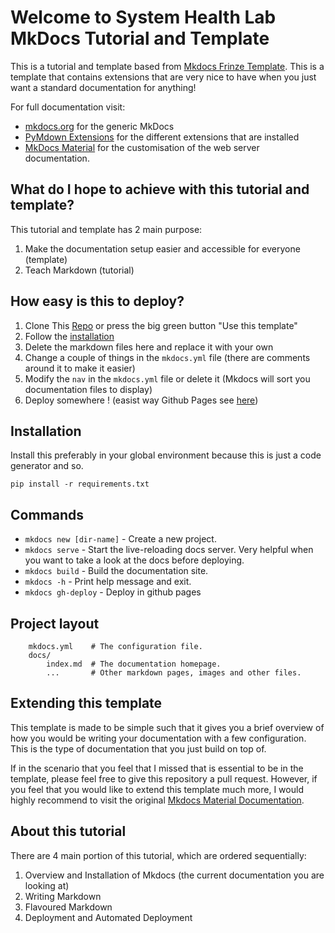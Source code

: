# Welcome to System Health Lab MkDocs Tutorial and Template
This is a tutorial and template based from [Mkdocs Frinze Template](https://github.com/frinzekt/mkdocs-frinze-template). This is a template that contains extensions that are very nice to have when you just want a standard documentation for anything!

For full documentation visit:

- [mkdocs.org](https://www.mkdocs.org) for the generic MkDocs
- [PyMdown Extensions](https://facelessuser.github.io/pymdown-extensions/) for the different extensions that are installed
- [MkDocs Material](https://squidfunk.github.io/mkdocs-material/) for the customisation of the web server documentation.

## What do I hope to achieve with this tutorial and template?
This tutorial and template has 2 main purpose:

1. Make the documentation setup easier and accessible for everyone (template)
2. Teach Markdown (tutorial)

## How easy is this to deploy?

1.  Clone This [Repo](https://github.com/uwasystemhealth/shl-mkdocs-tutorial-and-template) or press the big green button "Use this template"
   1. Follow the [installation](#installation)
2. Delete the markdown files here and replace it with your own
3. Change a couple of things in the `mkdocs.yml` file (there are comments around it to make it easier)
4. Modify the `nav` in the `mkdocs.yml` file or delete it (Mkdocs will sort you documentation files to display)
5. Deploy somewhere ! (easist way Github Pages see [here](#commands))
   

## Installation
Install this preferably in your global environment because this is just a code generator and so.
```
pip install -r requirements.txt
```
## Commands

* `mkdocs new [dir-name]` - Create a new project.
* `mkdocs serve` - Start the live-reloading docs server. Very helpful when you want to take a look at the docs before deploying.
* `mkdocs build` - Build the documentation site.
* `mkdocs -h` - Print help message and exit.
* `mkdocs gh-deploy` - Deploy in github pages

## Project layout
```
    mkdocs.yml    # The configuration file.
    docs/
        index.md  # The documentation homepage.
        ...       # Other markdown pages, images and other files.
```

## Extending this template

This template is made to be simple such that it gives you a brief overview of how you would be writing your documentation with a few configuration. This is the type of documentation that you just build on top of.

If in the scenario that you feel that I missed that is essential to be in the template, please feel free to give this repository a pull request. However, if you feel that you would like to extend this template much more, I would highly recommend to visit the original [Mkdocs Material Documentation](https://squidfunk.github.io/mkdocs-material/customization/).


## About this tutorial

There are 4 main portion of this tutorial, which are ordered sequentially:

1. Overview and Installation of Mkdocs (the current documentation you are looking at)
2. Writing Markdown
3. Flavoured Markdown
4. Deployment and Automated Deployment